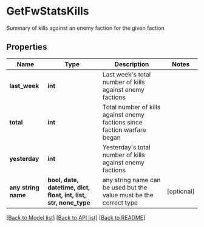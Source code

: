 # GetFwStatsKills

Summary of kills against an enemy faction for the given faction

## Properties
Name | Type | Description | Notes
------------ | ------------- | ------------- | -------------
**last_week** | **int** | Last week&#39;s total number of kills against enemy factions | 
**total** | **int** | Total number of kills against enemy factions since faction warfare began | 
**yesterday** | **int** | Yesterday&#39;s total number of kills against enemy factions | 
**any string name** | **bool, date, datetime, dict, float, int, list, str, none_type** | any string name can be used but the value must be the correct type | [optional]

[[Back to Model list]](../README.md#documentation-for-models) [[Back to API list]](../README.md#documentation-for-api-endpoints) [[Back to README]](../README.md)


